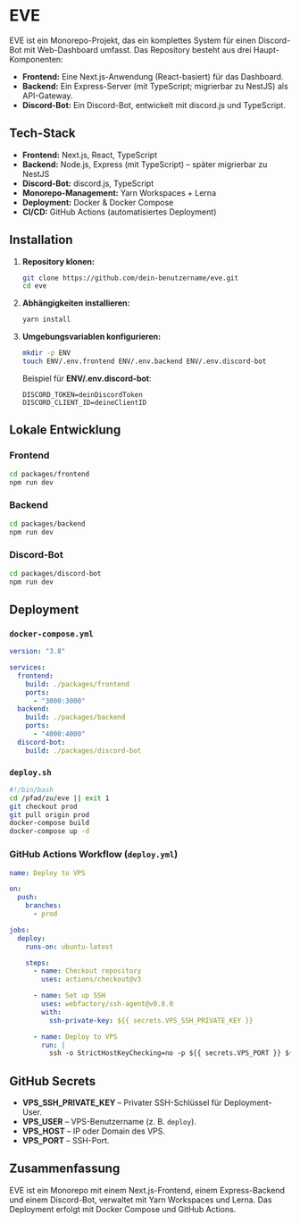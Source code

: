 # EVE

EVE ist ein Monorepo-Projekt, das ein komplettes System für einen Discord-Bot mit Web-Dashboard umfasst. Das Repository besteht aus drei Haupt-Komponenten:

- **Frontend:** Eine Next.js-Anwendung (React-basiert) für das Dashboard.
- **Backend:** Ein Express-Server (mit TypeScript; migrierbar zu NestJS) als API-Gateway.
- **Discord-Bot:** Ein Discord-Bot, entwickelt mit discord.js und TypeScript.

## Tech-Stack

- **Frontend:** Next.js, React, TypeScript
- **Backend:** Node.js, Express (mit TypeScript) – später migrierbar zu NestJS
- **Discord-Bot:** discord.js, TypeScript
- **Monorepo-Management:** Yarn Workspaces + Lerna
- **Deployment:** Docker & Docker Compose
- **CI/CD:** GitHub Actions (automatisiertes Deployment)

## Installation

1. **Repository klonen:**

   ```bash
   git clone https://github.com/dein-benutzername/eve.git
   cd eve
   ```

2. **Abhängigkeiten installieren:**

   ```bash
   yarn install
   ```

3. **Umgebungsvariablen konfigurieren:**

   ```bash
   mkdir -p ENV
   touch ENV/.env.frontend ENV/.env.backend ENV/.env.discord-bot
   ```

   Beispiel für **ENV/.env.discord-bot**:

   ```env
   DISCORD_TOKEN=deinDiscordToken
   DISCORD_CLIENT_ID=deineClientID
   ```

## Lokale Entwicklung

### Frontend

```bash
cd packages/frontend
npm run dev
```

### Backend

```bash
cd packages/backend
npm run dev
```

### Discord-Bot

```bash
cd packages/discord-bot
npm run dev
```

## Deployment

### `docker-compose.yml`

```yaml
version: "3.8"

services:
  frontend:
    build: ./packages/frontend
    ports:
      - "3000:3000"
  backend:
    build: ./packages/backend
    ports:
      - "4000:4000"
  discord-bot:
    build: ./packages/discord-bot
```

### `deploy.sh`

```bash
#!/bin/bash
cd /pfad/zu/eve || exit 1
git checkout prod
git pull origin prod
docker-compose build
docker-compose up -d
```

### GitHub Actions Workflow (`deploy.yml`)

```yaml
name: Deploy to VPS

on:
  push:
    branches:
      - prod

jobs:
  deploy:
    runs-on: ubuntu-latest

    steps:
      - name: Checkout repository
        uses: actions/checkout@v3

      - name: Set up SSH
        uses: webfactory/ssh-agent@v0.8.0
        with:
          ssh-private-key: ${{ secrets.VPS_SSH_PRIVATE_KEY }}

      - name: Deploy to VPS
        run: |
          ssh -o StrictHostKeyChecking=no -p ${{ secrets.VPS_PORT }} ${{ secrets.VPS_USER }}@${{ secrets.VPS_HOST }} "cd /pfad/zu/eve && ./deploy.sh"
```

## GitHub Secrets

- **VPS_SSH_PRIVATE_KEY** – Privater SSH-Schlüssel für Deployment-User.
- **VPS_USER** – VPS-Benutzername (z. B. `deploy`).
- **VPS_HOST** – IP oder Domain des VPS.
- **VPS_PORT** – SSH-Port.

## Zusammenfassung

EVE ist ein Monorepo mit einem Next.js-Frontend, einem Express-Backend und einem Discord-Bot, verwaltet mit Yarn Workspaces und Lerna. Das Deployment erfolgt mit Docker Compose und GitHub Actions.
